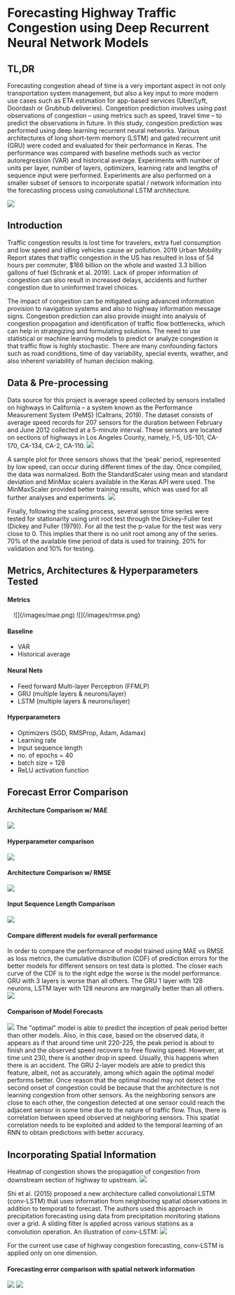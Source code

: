 # Forecasting Highway Traffic Congestion using Deep Recurrent Neural Network Models

## TL,DR
Forecasting congestion ahead of time is a very important aspect in not only transportation system management, but also a key input to more modern use cases such as ETA estimation for app-based services (Uber/Lyft, Doordash or Grubhub deliveries). Congestion prediction involves using past observations of congestion – using metrics such as speed, travel time – to predict the observations in future. In this study, congestion prediction was performed using deep learning recurrent neural networks. Various architectures of long short-term memory (LSTM) and gated recurrent unit (GRU) were coded and evaluated for their performance in Keras. The performance was compared with baseline methods such as vector autoregression (VAR) and historical average.  Experiments with number of units per layer, number of layers, optimizers, learning rate and lengths of sequence input were performed. Experiments are also performed on a smaller subset of sensors to incorporate spatial / network information into the forecasting process using convolutional LSTM architecture. 

![](/images/applications_congestion_prediction.png)

## Introduction
Traffic congestion results is lost time for travelers, extra fuel consumption and low speed and idling vehicles cause air pollution. 2019 Urban Mobility Report states that traffic congestion in the US has resulted in loss of 54 hours per commuter, $166 billion on the whole and wasted 3.3 billion gallons of fuel (Schrank et al. 2019). Lack of proper information of congestion can also result in increased delays, accidents and further congestion due to uninformed travel choices. 

The impact of congestion can be mitigated using advanced information provision to navigation systems and also to highway information message signs. Congestion prediction can also provide insight into analysis of congestion propagation and identification of traffic flow bottlenecks, which can help in strategizing and formulating solutions. The need to use statistical or machine learning models to predict or analyze congestion is that traffic flow is highly stochastic. There are many confounding factors such as road conditions, time of day variability, special events, weather, and also inherent variability of human decision making.

## Data & Pre-processing
Data source for this project is average speed collected by sensors installed on highways in California – a system known as the Performance Measurement System (PeMS) (Caltrans, 2019). The dataset consists of average speed records for 207 sensors for the duration between February and June 2012 collected at a 5-minute interval. These sensors are located on sections of highways in Los Angeles County, namely, I-5, US-101, CA-170, CA-134, CA-2, CA-110.
![](/images/Study_Area.png)

A sample plot for three sensors shows that the ‘peak’ period, represented by low speed, can occur during different times of the day. Once compiled, the data was normalized. Both the StandardScaler using mean and standard deviation and MinMax scalers available in the Keras API were used.  The MinMaxScaler provided better training results, which was used for all further analyses and experiments.
![](/images/time_series_plot_1.png)

Finally, following the scaling process, several sensor time series were tested for stationarity using unit root test through the Dickey-Fuller test (Dickey and Fuller (1979)). For all the test the p-value for the test was very close to 0. This implies that there is no unit root among any of the series. 
70% of the available time period of data is used for training. 20% for validation and 10% for testing.

## Metrics, Architectures & Hyperparameters Tested

#### Metrics
<img src="/images/mae.png" width="10" height="2"> 
![](/images/mae.png)
![](/images/rmse.png)

#### Baseline
- VAR
- Historical average
#### Neural Nets
- Feed forward Multi-layer Perceptron (FFMLP)
- GRU (multiple layers & neurons/layer)
- LSTM (multiple layers & neurons/layer)

#### Hyperparameters
- Optimizers (SGD, RMSProp, Adam, Adamax)
- Learning rate
- Input sequence length
- no. of epochs = 40
- batch size = 128
- ReLU activation function

##  Forecast Error Comparison
#### Architecture Comparison w/ MAE
![](/images/rnn_arch_mae_comparison.png)
#### Hyperparameter comparison
![](/images/optim_lr_comparison.png)
#### Architecture Comparison w/ RMSE
![](/images/rnn_arch_rmse_comparison.png)
#### Input Sequence Length Comparison
![](/images/input_seq_length_illustration_mae.png)

#### Compare different models for overall performance
In order to compare the performance of model trained using MAE vs RMSE as loss metrics, the cumulative distribution (CDF) of prediction errors for the better models for different sensors on test data is plotted. The closer each curve of the CDF is to the right edge the worse is the model performance. GRU with 3 layers is worse than all others. The GRU 1 layer with 128 neurons, LSTM layer with 128 neurons are marginally better than all others.
![](/images/pred_error_cumu_dist.png)

#### Comparison of Model Forecasts
![](/images/rnn_pred_err_accident_comparison.png)
The "optimal" model is able to predict the inception of peak period better than other models. Also, in this case, based on the observed data, it appears as if that around time unit 220-225, the peak period is about to finish and the observed speed recovers to free flowing speed. However, at time unit 230, there is another drop in speed. Usually, this happens when there is an accident. The GRU 2-layer models are able to predict this feature, albeit, not as accurately, among which again the optimal model performs better.
Once reason that the optimal model may not detect the second onset of congestion could be because that the architecture is not learning congestion from other sensors. As the neighboring sensors are close to each other, the congestion detected at one sensor could reach the adjacent sensor in some time due to the nature of traffic flow. Thus, there is correlation between speed observed at neighboring sensors. This spatial correlation needs to be exploited and added to the temporal learning of an RNN to obtain predictions with better accuracy.

## Incorporating Spatial Information
Heatmap of congestion shows the propagation of congestion from downstream section of highway to upstream.
![](/images/need_for_spatial_info.png)

Shi et al. (2015) proposed a new architecture called convolutional LSTM (conv-LSTM) that uses information from neighboring spatial observations in addition to temporatl to forecast. The authors used this approach in precipitation forecasting using data from precipitation monitoring stations over a grid. A sliding filter is applied across various stations as a convolution operation. An illustration of conv-LSTM:
![](/images/lstm_convlstm.png)

For the current use case of highway congestion forecasting, conv-LSTM is applied only on one dimension.

#### Forecasting error comparison with spatial network information
![](/images/rnns_vs_convlstm_table.png)
![](/images/rnns_vs_convlstm.png)

